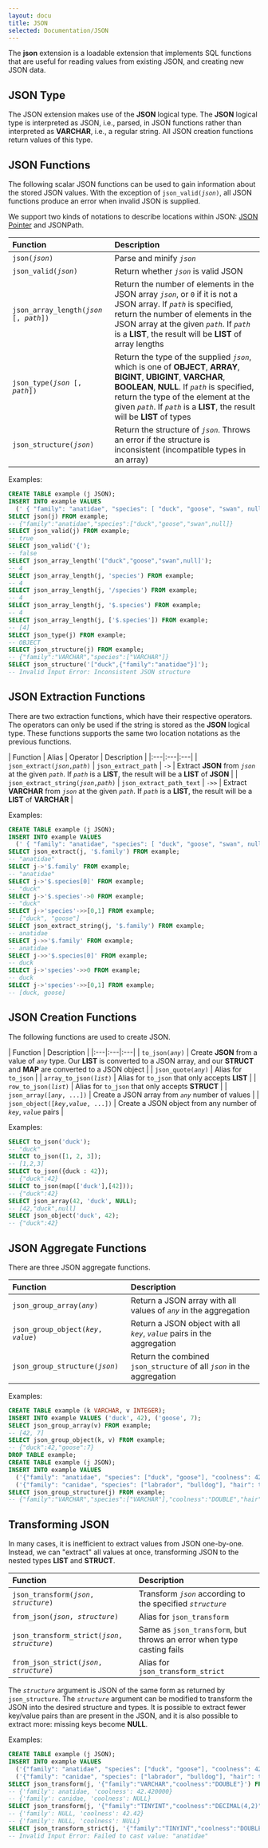 ```yaml
---
layout: docu
title: JSON
selected: Documentation/JSON
---
```

The __json__ extension is a loadable extension that implements SQL functions that are useful for reading values from existing JSON, and creating new JSON data.

## JSON Type
The JSON extension makes use of the **JSON** logical type.
The **JSON** logical type is interpreted as JSON, i.e., parsed, in JSON functions rather than interpreted as **VARCHAR**, i.e., a regular string.
All JSON creation functions return values of this type.

## JSON Functions
The following scalar JSON functions can be used to gain information about the stored JSON values.
With the exception of `json_valid(`*`json`*`)`, all JSON functions produce an error when invalid JSON is supplied.

We support two kinds of notations to describe locations within JSON: [JSON Pointer](https://datatracker.ietf.org/doc/html/rfc6901) and JSONPath.

| Function | Description |
|:---|:---|
| `json(`*`json`*`)` | Parse and minify *`json`* |
| `json_valid(`*`json`*`)` | Return whether *`json`* is valid JSON |
| `json_array_length(`*`json `*`[, `*`path`*`])` | Return the number of elements in the JSON array *`json`*, or `0` if it is not a JSON array. If *`path`* is specified, return the number of elements in the JSON array at the given *`path`*. If *`path`* is a **LIST**, the result will be **LIST** of array lengths |
| `json_type(`*`json `*`[, `*`path`*`])` | Return the type of the supplied *`json`*, which is one of **OBJECT**, **ARRAY**, **BIGINT**, **UBIGINT**, **VARCHAR**, **BOOLEAN**, **NULL**. If *`path`* is specified, return the type of the element at the given *`path`*. If *`path`* is a **LIST**, the result will be **LIST** of types |
| `json_structure(`*`json`*`)` | Return the structure of *`json`*. Throws an error if the structure is inconsistent (incompatible types in an array) |

Examples:
```sql
CREATE TABLE example (j JSON);
INSERT INTO example VALUES
  (' { "family": "anatidae", "species": [ "duck", "goose", "swan", null ] }');
SELECT json(j) FROM example;
-- {"family":"anatidae","species":["duck","goose","swan",null]}
SELECT json_valid(j) FROM example;
-- true
SELECT json_valid('{');
-- false
SELECT json_array_length('["duck","goose","swan",null]');
-- 4
SELECT json_array_length(j, 'species') FROM example;
-- 4
SELECT json_array_length(j, '/species') FROM example;
-- 4
SELECT json_array_length(j, '$.species') FROM example;
-- 4
SELECT json_array_length(j, ['$.species']) FROM example;
-- [4]
SELECT json_type(j) FROM example;
-- OBJECT
SELECT json_structure(j) FROM example;
-- {"family":"VARCHAR","species":["VARCHAR"]}
SELECT json_structure('["duck",{"family":"anatidae"}]');
-- Invalid Input Error: Inconsistent JSON structure
```

## JSON Extraction Functions
There are two extraction functions, which have their respective operators. The operators can only be used if the string is stored as the **JSON** logical type.
These functions supports the same two location notations as the previous functions.

| Function | Alias | Operator | Description |
|:---|:---|:---|
| `json_extract(`*`json`*`,`*`path`*`)` | `json_extract_path` | `->` | Extract **JSON** from *`json`* at the given *`path`*. If *`path`* is a **LIST**, the result will be a **LIST** of **JSON** |
| `json_extract_string(`*`json`*`,`*`path`*`)` | `json_extract_path_text` | `->>` | Extract **VARCHAR** from *`json`* at the given *`path`*. If *`path`* is a **LIST**, the result will be a **LIST** of **VARCHAR** |

Examples:
```sql
CREATE TABLE example (j JSON);
INSERT INTO example VALUES
  (' { "family": "anatidae", "species": [ "duck", "goose", "swan", null ] }');
SELECT json_extract(j, '$.family') FROM example;
-- "anatidae"
SELECT j->'$.family' FROM example;
-- "anatidae"
SELECT j->'$.species[0]' FROM example;
-- "duck"
SELECT j->'$.species'->0 FROM example;
-- "duck"
SELECT j->'species'->>[0,1] FROM example;
-- ["duck", "goose"]
SELECT json_extract_string(j, '$.family') FROM example;
-- anatidae
SELECT j->>'$.family' FROM example;
-- anatidae
SELECT j->>'$.species[0]' FROM example;
-- duck
SELECT j->'species'->>0 FROM example;
-- duck
SELECT j->'species'->>[0,1] FROM example;
-- [duck, goose]
```

## JSON Creation Functions
The following functions are used to create JSON.

| Function | Description |
|:---|:---|:---|
| `to_json(`*`any`*`)` | Create **JSON** from a value of *`any`* type. Our **LIST** is converted to a JSON array, and our **STRUCT** and **MAP** are converted to a JSON object |
| `json_quote(`*`any`*`)` | Alias for `to_json` |
| `array_to_json(`*`list`*`)` | Alias for `to_json` that only accepts **LIST** |
| `row_to_json(`*`list`*`)` | Alias for `to_json` that only accepts **STRUCT** |
| `json_array([`*`any`*`, ...])` | Create a JSON array from *`any`* number of values |
| `json_object([`*`key`*`,`*`value`*`, ...])` | Create a JSON object from any number of *`key`*, *`value`* pairs |

Examples:
```sql
SELECT to_json('duck');
-- "duck"
SELECT to_json([1, 2, 3]);
-- [1,2,3]
SELECT to_json({duck : 42});
-- {"duck":42}
SELECT to_json(map(['duck'],[42]));
-- {"duck":42}
SELECT json_array(42, 'duck', NULL);
-- [42,"duck",null]
SELECT json_object('duck', 42);
-- {"duck":42}
```

## JSON Aggregate Functions
There are three JSON aggregate functions.

| Function | Description |
|:---|:---|
| `json_group_array(`*`any`*`)` | Return a JSON array with all values of *`any`* in the aggregation |
| `json_group_object(`*`key`*`, `*`value`*`)` | Return a JSON object with all *`key`*, *`value`* pairs in the aggregation |
| `json_group_structure(`*`json`*`)` | Return the combined `json_structure` of all *`json`* in the aggregation |

Examples:
```sql
CREATE TABLE example (k VARCHAR, v INTEGER);
INSERT INTO example VALUES ('duck', 42), ('goose', 7);
SELECT json_group_array(v) FROM example;
-- [42, 7]
SELECT json_group_object(k, v) FROM example;
-- {"duck":42,"goose":7}
DROP TABLE example;
CREATE TABLE example (j JSON);
INSERT INTO example VALUES
  ('{"family": "anatidae", "species": ["duck", "goose"], "coolness": 42.42}'),
  ('{"family": "canidae", "species": ["labrador", "bulldog"], "hair": true}');
SELECT json_group_structure(j) FROM example;
-- {"family":"VARCHAR","species":["VARCHAR"],"coolness":"DOUBLE","hair":"BOOLEAN"}
```

## Transforming JSON
In many cases, it is inefficient to extract values from JSON one-by-one.
Instead, we can "extract" all values at once, transforming JSON to the nested types **LIST** and **STRUCT**.

| Function | Description |
|:---|:---|
| `json_transform(`*`json`*`, `*`structure`*`)` | Transform *`json`* according to the specified *`structure`* |
| `from_json(`*`json`*`, `*`structure`*`)` | Alias for `json_transform` |
| `json_transform_strict(`*`json`*`, `*`structure`*`)` | Same as `json_transform`, but throws an error when type casting fails |
| `from_json_strict(`*`json`*`, `*`structure`*`)` | Alias for `json_transform_strict` |

The *`structure`* argument is JSON of the same form as returned by `json_structure`.
The *`structure`* argument can be modified to transform the JSON into the desired structure and types.
It is possible to extract fewer key/value pairs than are present in the JSON, and it is also possible to extract more: missing keys become **NULL**.

Examples:
```sql
CREATE TABLE example (j JSON);
INSERT INTO example VALUES
  ('{"family": "anatidae", "species": ["duck", "goose"], "coolness": 42.42}'),
  ('{"family": "canidae", "species": ["labrador", "bulldog"], "hair": true}');
SELECT json_transform(j, '{"family":"VARCHAR","coolness":"DOUBLE"}') FROM example;
-- {'family': anatidae, 'coolness': 42.420000}
-- {'family': canidae, 'coolness': NULL}
SELECT json_transform(j, '{"family":"TINYINT","coolness":"DECIMAL(4,2)"}') FROM example;
-- {'family': NULL, 'coolness': 42.42}
-- {'family': NULL, 'coolness': NULL}
SELECT json_transform_strict(j, '{"family":"TINYINT","coolness":"DOUBLE"}') FROM example;
-- Invalid Input Error: Failed to cast value: "anatidae"
```